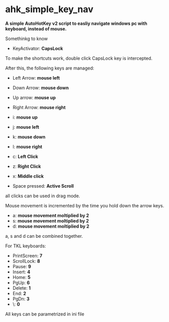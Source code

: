 # ahk_simple_key_nav
<b>A simple AutoHotKey v2 script to easliy navigate windows pc with keyboard, instead of mouse.</b>

Somethinkg to know

- KeyActivator: <b>CapsLock</b>

To make the shortcuts work, double click CapsLock key is intercepted.

After this, the following keys are managed:

- Left Arrow: <b>mouse left</b>
- Down Arrow: <b>mouse down</b>
- Up arrow: <b>mouse up</b>
- Right Arrow: <b>mouse right</b>

- i: <b>mouse up</b>
- j: <b>mouse left</b>
- k: <b>mouse down</b>
- l: <b>mouse right</b>

- c: <b>Left Click</b>
- z: <b>Right Click</b>
- x: <b>Middle click</b>

- Space pressed: <b>Active Scroll</b>

all clicks can be used in drag mode.

Mouse movement is incremented by the time you hold down the arrow keys.

- a: <b>mouse movement moltiplied by 2</b>
- s: <b>mouse movement moltiplied by 2</b>
- d: <b>mouse movement moltiplied by 2</b>

a, s and d can be combined together.

For TKL keyboards:

- PrintScreen: <b>7</b>
- ScrollLock: <b>8</b>
- Pause: <b>9</b>
- Insert: <b>4</b>
- Home: <b>5</b>
- PgUp: <b>6</b>
- Delete: <b>1</b>
- End: <b>2</b>
- PgDn: <b>3</b>
- \\: <b>0</b>

All keys can be parametrized in ini file

